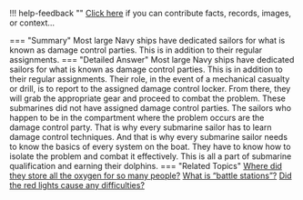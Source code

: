!!! help-feedback ""
    <a href="/feedback/" data-feedback-link>Click here</a>
    if you can contribute facts, records, images, or context…

<a id="summary"></a>
=== "Summary"
    Most large Navy ships have dedicated sailors for what is known as damage control parties. This is in addition to their regular assignments.
=== "Detailed Answer"
    Most large Navy ships have dedicated sailors for what is known as damage control parties. This is in addition to their regular assignments. Their role, in the event of a mechanical casualty or drill, is to report to the assigned damage control locker. From there, they will grab the appropriate gear and proceed to combat the problem.
    These submarines did not have assigned damage control parties. The sailors who happen to be in the compartment where the problem occurs are the damage control party. That is why every submarine sailor has to learn damage control techniques. And that is why every submarine sailor needs to know the basics of every system on the boat. They have to know how to isolate the problem and combat it effectively. This is all a part of submarine qualification and earning their dolphins.
=== "Related Topics"
    [Where did they store all the oxygen for so many people?](where-did-they-store-all-the-oxygen-for-so-many-people.md#summary)
    [What is “battle stations”?](what-is-battle-stations.md#summary)
    [Did the red lights cause any difficulties?](did-the-red-lights-cause-any-difficulties.md#summary)
